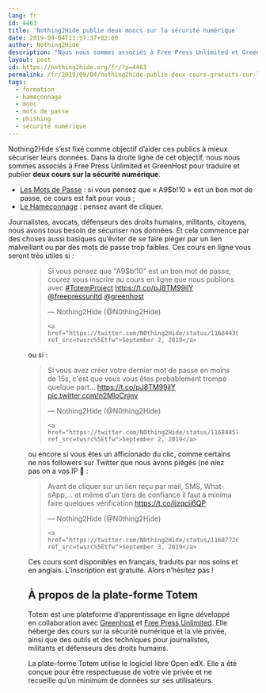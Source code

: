 ```yaml
---
lang: fr 
id: 4463
title: 'Nothing2Hide publie deux moocs sur la sécurité numérique'
date: 2019-09-04T11:57:37+02:00
author: Nothing2Hide
description: "Nous nous sommes associés à Free Press Unlimited et GreenHost pour traduire et publier deux cours sur la sécurité numérique."
layout: post
id: https://nothing2hide.org/fr/?p=4463
permalink: /fr/2019/09/04/nothing2hide-publie-deux-cours-gratuits-sur-la-securite-numerique-en-collaboration-avec-le-projet-totem/
tags:
  - formation
  - hameçonnage
  - mooc
  - mots de passe
  - phishing
  - sécurité numérique
---
```

Nothing2Hide s&rsquo;est fixé comme objectif d&rsquo;aider ces publics à mieux sécuriser leurs données. Dans la droite ligne de cet objectif, nous nous sommes associés à Free Press Unlimited et GreenHost pour traduire et publier **deux cours sur la sécurité numérique**.

  * [Les Mots de Passe](https://learn.totem-project.org/courses/course-v1:Totem+TP_SP_FR_001+cours/about) : si vous pensez que « A9$b!10 » est un bon mot de passe, ce cours est fait pour vous ;
  * [Le Hameçonnage](https://learn.totem-project.org/courses/course-v1:Totem+TP_PM_FR001+cours/about) : pensez avant de cliquer.

Journalistes, avocats, défenseurs des droits humains, militants, citoyens, nous avons tous besoin de sécuriser nos données. Et cela commence par des choses aussi basiques qu&rsquo;éviter de se faire piéger par un lien malveillant ou par des mots de passe trop faibles. Ces cours en ligne vous seront très utiles si :<figure class="wp-block-embed-twitter wp-block-embed is-type-rich is-provider-twitter">

  <blockquote class="twitter-tweet" data-width="525" data-dnt="true">
    <p lang="fr" dir="ltr">
      Si vous pensez que "A9$b!10" est un bon mot de passe, courez vous inscrire au cours en ligne que nous publions avec <a href="https://twitter.com/hashtag/TotemProject?src=hash&ref_src=twsrc%5Etfw">#TotemProject</a> <a href="https://t.co/pJ8TM99ilY">https://t.co/pJ8TM99ilY</a> <a href="https://twitter.com/freepressunltd?ref_src=twsrc%5Etfw">@freepressunltd</a> <a href="https://twitter.com/greenhost?ref_src=twsrc%5Etfw">@greenhost</a>
    </p>&mdash; Nothing2Hide (@N0thing2Hide) 
    
    <a href="https://twitter.com/N0thing2Hide/status/1168443994415738880?ref_src=twsrc%5Etfw">September 2, 2019</a>
  </blockquote>

ou si :


  <blockquote class="twitter-tweet" data-width="525" data-dnt="true">
    <p lang="fr" dir="ltr">
      Si vous avez créer votre dernier mot de passe en moins de 15s, c'est que vous vous êtes probablement trompé quelque part&#8230; <a href="https://t.co/pJ8TM99ilY">https://t.co/pJ8TM99ilY</a> <a href="https://t.co/n2MloCnjnv">pic.twitter.com/n2MloCnjnv</a>
    </p>&mdash; Nothing2Hide (@N0thing2Hide) 
    
    <a href="https://twitter.com/N0thing2Hide/status/1168445764646948865?ref_src=twsrc%5Etfw">September 2, 2019</a>
  </blockquote>

ou encore si vous êtes un afficionado du clic, comme certains ne nos followers sur Twitter que nous avons piégés (ne niez pas on a vos IP 🙂 : 


  <blockquote class="twitter-tweet" data-width="525" data-dnt="true">
    <p lang="fr" dir="ltr">
      Avant de cliquer sur un lien reçu par mail, SMS, WhatsApp,&#8230; et même d'un tiers de confiance il faut à minima faire quelques vérification <a href="https://t.co/ljzqcjj6QP">https://t.co/ljzqcjj6QP</a>
    </p>&mdash; Nothing2Hide (@N0thing2Hide) 
    
    <a href="https://twitter.com/N0thing2Hide/status/1168772608701214725?ref_src=twsrc%5Etfw">September 3, 2019</a>
  </blockquote>


Ces cours sont disponibles en français, traduits par nos soins et en anglais. L&rsquo;inscription est gratuite. Alors n&rsquo;hésitez pas !

## À propos de la plate-forme Totem

Totem est une plateforme d&rsquo;apprentissage en ligne développé en collaboration avec [Greenhost](https://www.greenhost.eu/) et [Free Press Unlimited](https://www.freepressunlimited.org/en). Elle héberge des cours sur la sécurité numérique et la vie privée, ainsi que des outils et des techniques pour journalistes, militants et défenseurs des droits humains.

La plate-forme Totem utilise le logiciel libre Open edX. Elle a été conçue pour être respectueuse de votre vie privée et ne recueille qu&rsquo;un minimum de données sur ses utilisateurs.
